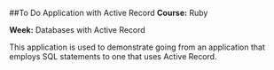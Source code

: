 ##To Do Application with Active Record
**Course:** Ruby

**Week:** Databases with Active Record

This application is used to demonstrate going from an application that employs SQL statements to one that uses Active Record.


